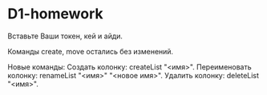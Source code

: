 # D1-homework

Вставьте Ваши токен, кей и айди.

Команды create, move остались без изменений.

Новые команды:
Создать колонку: createList "<имя>".
Переименовать колонку: renameList "<имя>" "<новое имя>".
Удалить колонку: deleteList "<имя>".
    
